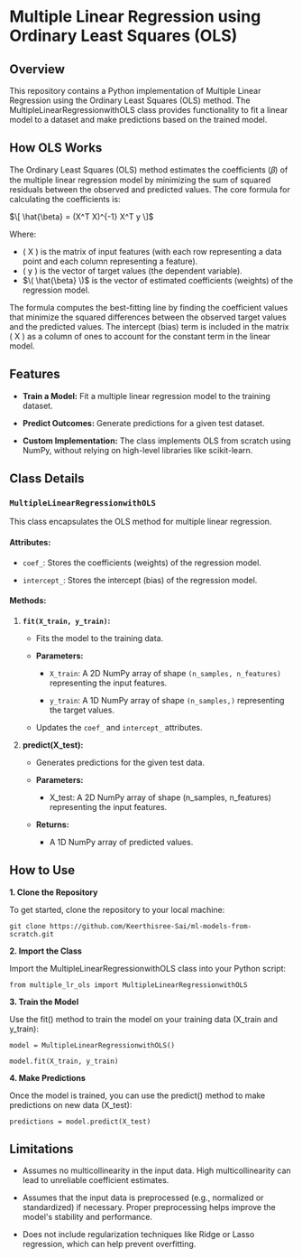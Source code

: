 # Multiple Linear Regression using Ordinary Least Squares (OLS)

## Overview

This repository contains a Python implementation of Multiple Linear Regression using the Ordinary Least Squares (OLS) method. The MultipleLinearRegressionwithOLS class provides functionality to fit a linear model to a dataset and make predictions based on the trained model.

## How OLS Works

The Ordinary Least Squares (OLS) method estimates the coefficients (𝛽) of the multiple linear regression model by minimizing the sum of squared residuals between the observed and predicted values. The core formula for calculating the coefficients is:

$\[
\hat{\beta} = (X^T X)^{-1} X^T y
\]$

Where:
- \( X \) is the matrix of input features (with each row representing a data point and each column representing a feature).
- \( y \) is the vector of target values (the dependent variable).
- $\( \hat{\beta} \)$ is the vector of estimated coefficients (weights) of the regression model.

The formula computes the best-fitting line by finding the coefficient values that minimize the squared differences between the observed target values and the predicted values. The intercept (bias) term is included in the matrix \( X \) as a column of ones to account for the constant term in the linear model.

## Features

- **Train a Model:** Fit a multiple linear regression model to the training dataset.

- **Predict Outcomes:** Generate predictions for a given test dataset.

- **Custom Implementation:** The class implements OLS from scratch using NumPy, without relying on high-level libraries like scikit-learn.

## Class Details

### `MultipleLinearRegressionwithOLS`

This class encapsulates the OLS method for multiple linear regression.

#### Attributes:

- `coef_`: Stores the coefficients (weights) of the regression model.

- `intercept_`: Stores the intercept (bias) of the regression model.

#### Methods:

1. **`fit(X_train, y_train)`:**
  
    - Fits the model to the training data.
    
    - **Parameters:**
    
      - `X_train`: A 2D NumPy array of shape `(n_samples, n_features)` representing the input features.
        
      - `y_train`: A 1D NumPy array of shape `(n_samples,)` representing the target values.
  
    - Updates the `coef_` and `intercept_` attributes.

2. **predict(X_test):**

    - Generates predictions for the given test data.
      
    - **Parameters:**
      
      - X_test: A 2D NumPy array of shape (n_samples, n_features) representing the input features.
      
    - **Returns:**
      
      - A 1D NumPy array of predicted values.

## How to Use

**1. Clone the Repository**

  To get started, clone the repository to your local machine:

    git clone https://github.com/Keerthisree-Sai/ml-models-from-scratch.git

**2. Import the Class**

  Import the MultipleLinearRegressionwithOLS class into your Python script:
  
    from multiple_lr_ols import MultipleLinearRegressionwithOLS

**3. Train the Model**

  Use the fit() method to train the model on your training data (X_train and y_train):

    model = MultipleLinearRegressionwithOLS()
    
    model.fit(X_train, y_train)

**4. Make Predictions**

  Once the model is trained, you can use the predict() method to make predictions on new data (X_test):

    predictions = model.predict(X_test)

## Limitations

  - Assumes no multicollinearity in the input data. High multicollinearity can lead to unreliable coefficient estimates.

  - Assumes that the input data is preprocessed (e.g., normalized or standardized) if necessary. Proper preprocessing helps improve the model's stability and performance.

  - Does not include regularization techniques like Ridge or Lasso regression, which can help prevent overfitting.
